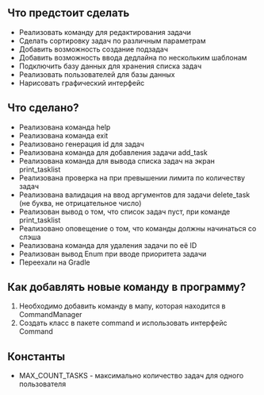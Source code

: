 ## Что предстоит сделать
- Реализовать команду для редактирования задачи
- Сделать сортировку задач по различным параметрам
- Добавить возможность создание подзадач
- Добавить возможность ввода дедлайна по нескольким шаблонам
- Подключить базу данных для хранения списка задач
- Реализовать пользователей для базы данных
- Нарисовать графический интерфейс

## Что сделано?
- Реализована команда help
- Реализована команда exit
- Реализовано генерация id для задач
- Реализована команда для добавления задачи add_task
- Реализована команда для вывода списка задач на экран print_tasklist
- Реализована проверка на при превышении лимита по количеству задач
- Реализована валидация на ввод аргументов для задачи delete_task (не буква, не отрицательное число)
- Реализован вывод о том, что список задач пуст, при команде print_tasklist
- Реализовано оповещение о том, что команды должны начинаться со слэша
- Реализована команда для удаления задачи по её ID
- Реализован вывод Enum при вводе приоритета задачи
- Переехали на Gradle

## Как добавлять новые команду в программу?
1. Необходимо добавить команду в мапу, которая находится в CommandManager
2. Создать класс в пакете command и использовать интерфейс Command

## Константы 
- MAX_COUNT_TASKS - максимально количество задач для одного пользователя